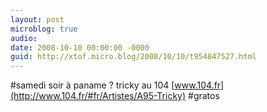 ```yaml
---
layout: post
microblog: true
audio: 
date: 2008-10-10 00:00:00 -0000
guid: http://xtof.micro.blog/2008/10/10/t954847527.html
---
```

#samedi soir à paname ? tricky au 104 [www.104.fr](http://www.104.fr/#fr/Artistes/A95-Tricky) #gratos
